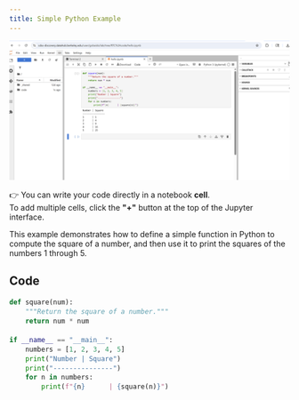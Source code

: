 ```yaml
---
title: Simple Python Example
---
```


![Simple Python Example](../assets/simple.png)

👉 You can write your code directly in a notebook **cell**.  
To add multiple cells, click the **"+"** button at the top of the Jupyter interface.

This example demonstrates how to define a simple function in Python to compute the square of a number, and then use it to print the squares of the numbers 1 through 5.

## Code

```python
def square(num):
    """Return the square of a number."""
    return num * num

if __name__ == "__main__":
    numbers = [1, 2, 3, 4, 5]
    print("Number | Square")
    print("---------------")
    for n in numbers:
        print(f"{n}      | {square(n)}")
